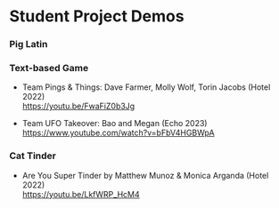 # Student Project Demos

### Pig Latin

### Text-based Game

- Team Pings & Things: Dave Farmer, Molly Wolf, Torin Jacobs (Hotel 2022) <br>
  https://youtu.be/FwaFiZ0b3Jg

- Team UFO Takeover: Bao and Megan (Echo 2023) <br>
  https://www.youtube.com/watch?v=bFbV4HGBWpA

### Cat Tinder

- Are You Super Tinder by Matthew Munoz & Monica Arganda (Hotel 2022) <br>
  https://youtu.be/LkfWRP_HcM4

